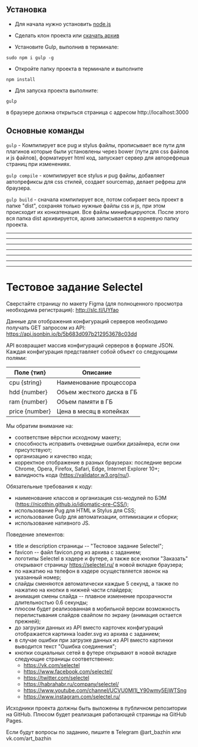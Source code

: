 Установка
-------

- Для начала нужно установить [node.js](https://nodejs.org/en/)
- Сделать клон проекта или [скачать архив](https://github.com/pelinoleg/GulpBlank/archive/master.zip)

- Установите Gulp, выполнив в терминале:
```
sudo npm i gulp -g
```
- Откройте папку проекта в терминале и выполните

```
npm install
```

- Для запуска проекта выполните:
```
gulp
```
в браузере должна открыться страница с адресом http://localhost:3000


Основные команды
-------------
```gulp``` - Компилирует все pug и  stylus файлы, прописывает все пути для плагинов которые были установлены через bower (пути для css файлов и js файлов), форматирует html код,  запускает сервер для авторефреша страниц при изменениях.

```gulp compile``` - компилирует все stylus и pug файлы, добавляет автопрефиксы для css стилей, создает sourcemap, делает рефреш для браузера.

```gulp build``` - сначала компилирует все, потом собирает весь проект в папке "dist",  сохраняя только нужные файлы css и js, при этом происходит их конкатенация. Все файлы минифицируются. После этого вся папка dist архивируется, архив записывается в корневую папку проекта.

--------------
--------------
--------------
--------------
--------------
--------------
--------------


# Тестовое задание Selectel

Сверстайте страницу по макету Figma (для полноценного просмотра необходима регистрация):
http://slc.tl/UYfao

Данные для отображения конфигураций серверов необходимо получать GET запросом из API:
https://api.jsonbin.io/b/5b683d097b212953678c03dd

API возвращает массив конфигураций серверов в формате JSON. Каждая конфигурация представляет собой объект со следующими полями:

| Поле {тип}      | Описание                  |
|-----------------|---------------------------|
| cpu {string}    | Наименование процессора   |
| hdd {number}    | Объем жесткого диска в ГБ |
| ram {number}    | Объем памяти в ГБ         |
| price {number}  | Цена в месяц в копейках   |

Мы обратим внимание на:

* соответствие вёрстки исходному макету;
* способность исправить очевидные ошибки дизайнера, если они присутствуют;
* организацию и качество кода;
* корректное отображение в разных браузерах: последние версии Chrome, Opera, Firefox, Safari, Edge, Internet Explorer 10+;
* валидность кода (https://validator.w3.org/nu/).

Обязательные требования к коду:

* наименование классов и организация css-модулей по БЭМ (https://nicothin.github.io/idiomatic-pre-CSS/);
* использование Pug для HTML и Stylus для CSS;
* использование Gulp для автоматизации, оптимизации и сборки;
* использование нативного JS.

Поведение элементов:

* title и description страницы -- "Тестовое задание Selectel";
* favicon -- файл favicon.png из архива с заданием;
* логотипы Selectel в хэдере и футере, а также все кнопки "Заказать" открывают страницу https://selectel.ru/ в новой вкладке браузера;
* по нажатию на телефон в хэдере осуществляется звонок на указанный номер;
* слайды сменяются автоматически каждые 5 секунд, а также по нажатию на кнопки в нижней части слайдера;
* анимация смены слайда -- плавное изменение прозрачности длительностью 0.6 секунды;
* плюсом будет реализованная в мобильной версии возможность перелистывания слайдов свайпом по экрану (анимация остается прежней);
* до загрузки данных из API вместо карточек конфигураций отображается картинка loader.svg из архива с заданием;
* в случае ошибки при загрузке данных из API вместо картинки выводится текст "Ошибка соединения";
* кнопки социальных сетей в футере открывают в новой вкладке следующие страницы соответственно:
  * https://vk.com/selectel
  * https://www.facebook.com/selectel/
  * https://twitter.com/selectel
  * https://habrahabr.ru/company/selectel/
  * https://www.youtube.com/channel/UCVU0Ml1l_Y90wmy5EjWTSng
  * https://www.instagram.com/selectel.ru/

Исходники проекта должны быть выложены в публичном репозитории на GitHub. Плюсом будет реализация работающей страницы на GitHub Pages.

Если будут вопросы по заданию, пишите в Telegram @art_bazhin или vk.com/art_bazhin